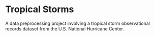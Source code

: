 # Tropical Storms

A data preprocessing project involving a tropical storm observational records dataset from the U.S. National Hurricane Center.



